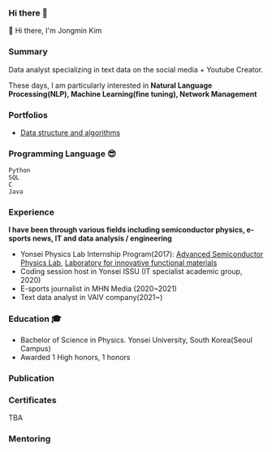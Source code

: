 ### Hi there 👋
👋 Hi there, I'm Jongmin Kim

### Summary
Data analyst specializing in text data on the social media + Youtube Creator.

These days, I am particularly interested in **Natural Language Processing(NLP), Machine Learning(fine tuning), Network Management** 

<!-- In my spare time I maintain the [emlearn](https://emlearn.org) open-source software for efficient and convenient ML models on microcontrollers. 
I also provide a few learning resources on [Machine Learning for Embedded](https://github.com/jonnor/embeddedml), and [Machine Learning for Audio](https://github.com/jonnor/machinehearing/). -->

### Portfolios
* [Data structure and algorithms](Python-DSAL/)

### Programming Language 😎
    Python 
    SQL
    C
    Java

### Experience 
**I have been through various fields including semiconductor physics, e-sports news, IT and data analysis / engineering**

* Yonsei Physics Lab Internship Program(2017): [Advanced Semiconductor Physics Lab](http://aspl.yonsei.ac.kr/), [Laboratory for innovative functional materials](https://sites.google.com/view/lifm349/professor)
* Coding session host in Yonsei ISSU (IT specialist academic group, 2020)
* E-sports journalist in MHN Media (2020~2021)
* Text data analyst in VAIV company(2021~)

### Education 🎓
* Bachelor of Science in Physics. Yonsei University, South Korea(Seoul Campus)
* Awarded 1 High honors, 1 honors

### Publication

### Certificates
TBA

### Mentoring
